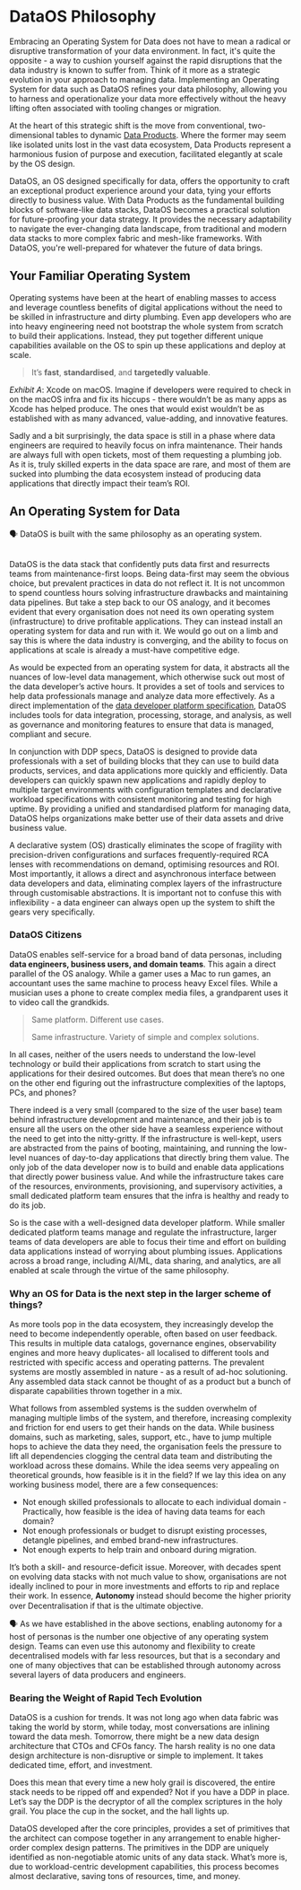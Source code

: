 
# DataOS Philosophy

Embracing an Operating System for Data does not have to mean a radical or disruptive transformation of your data environment. In fact, it's quite the opposite - a way to cushion yourself against the rapid disruptions that the data industry is known to suffer from. Think of it more as a strategic evolution in your approach to managing data. Implementing an Operating System for data such as DataOS refines your data philosophy, allowing you to harness and operationalize your data more effectively without the heavy lifting often associated with tooling changes or migration.

At the heart of this strategic shift is the move from conventional, two-dimensional tables to dynamic [Data Products](https://datadeveloperplatform.org/what_is_data_developer_platform/#what-is-a-data-product). Where the former may seem like isolated units lost in the vast data ecosystem, Data Products represent a harmonious fusion of purpose and execution, facilitated elegantly at scale by the OS design.

DataOS, an OS designed specifically for data, offers the opportunity to craft an exceptional product experience around your data, tying your efforts directly to business value. With Data Products as the fundamental building blocks of software-like data stacks, DataOS becomes a practical solution for future-proofing your data strategy. It provides the necessary adaptability to navigate the ever-changing data landscape, from traditional and modern data stacks to more complex fabric and mesh-like frameworks. With DataOS, you're well-prepared for whatever the future of data brings.



## Your Familiar Operating System

Operating systems have been at the heart of enabling masses to access and leverage countless benefits of digital applications without the need to be skilled in infrastructure and dirty plumbing. Even app developers who are into heavy engineering need not bootstrap the whole system from scratch to build their applications. Instead, they put together different unique capabilities available on the OS to spin up these applications and deploy at scale.

> It’s **fast**, **standardised**, and **targetedly valuable**.
> 

*Exhibit A*: Xcode on macOS. Imagine if developers were required to check in on the macOS infra and fix its hiccups - there wouldn’t be as many apps as Xcode has helped produce. The ones that would exist wouldn’t be as established with as many advanced, value-adding, and innovative features.

Sadly and a bit surprisingly, the data space is still in a phase where data engineers are required to heavily focus on infra maintenance. Their hands are always full with open tickets, most of them requesting a plumbing job. As it is, truly skilled experts in the data space are rare, and most of them are sucked into plumbing the data ecosystem instead of producing data applications that directly impact their team’s ROI.
## An Operating System for Data

<aside class="callout">
🗣️ DataOS is built with the same philosophy as an operating system.
</aside>
<br/>

DataOS is the data stack that confidently puts data first and resurrects teams from maintenance-first loops. Being data-first may seem the obvious choice, but prevalent practices in data do not reflect it. It is not uncommon to spend countless hours solving infrastructure drawbacks and maintaining data pipelines. But take a step back to our OS analogy, and it becomes evident that every organisation does not need its own operating system (infrastructure) to drive profitable applications. They can instead install an operating system for data and run with it. We would go out on a limb and say this is where the data industry is converging, and the ability to focus on applications at scale is already a must-have competitive edge.

As would be expected from an operating system for data, it abstracts all the nuances of low-level data management, which otherwise suck out most of the data developer’s active hours. It provides a set of tools and services to help data professionals manage and analyze data more effectively. As a direct implementation of the [data developer platform specification](http://datadeveloperplatform.org), DataOS includes tools for data integration, processing, storage, and analysis, as well as governance and monitoring features to ensure that data is managed, compliant and secure. 

In conjunction with DDP specs, DataOS is designed to provide data professionals with a set of building blocks that they can use to build data products, services, and data applications more quickly and efficiently. Data developers can quickly spawn new applications and rapidly deploy to multiple target environments with configuration templates and declarative workload specifications with consistent monitoring and testing for high uptime. By providing a unified and standardised platform for managing data, DataOS helps organizations make better use of their data assets and drive business value.

A declarative system (OS) drastically eliminates the scope of fragility with precision-driven configurations and surfaces frequently-required RCA lenses with recommendations on demand, optimising resources and ROI. Most importantly, it allows a direct and asynchronous interface between data developers and data, eliminating complex layers of the infrastructure through customisable abstractions. It is important not to confuse this with inflexibility - a data engineer can always open up the system to shift the gears very specifically.
### DataOS Citizens

DataOS enables self-service for a broad band of data personas, including **data engineers, business users, and domain teams**. This again a direct parallel of the OS analogy. While a gamer uses a Mac to run games, an accountant uses the same machine to process heavy Excel files. While a musician uses a phone to create complex media files, a grandparent uses it to video call the grandkids.

> Same platform. Different use cases.
> 
> 
> Same infrastructure. Variety of simple and complex solutions.
> 

In all cases, neither of the users needs to understand the low-level technology or build their applications from scratch to start using the applications for their desired outcomes. But does that mean there’s no one on the other end figuring out the infrastructure complexities of the laptops, PCs, and phones?

There indeed is a very small (compared to the size of the user base) team behind infrastructure development and maintenance, and their job is to ensure all the users on the other side have a seamless experience without the need to get into the nitty-gritty. If the infrastructure is well-kept, users are abstracted from the pains of booting, maintaining, and running the low-level nuances of day-to-day applications that directly bring them value. The only job of the data developer now is to build and enable data applications that directly power business value. And while the infrastructure takes care of the resources, environments, provisioning, and supervisory activities, a small dedicated platform team ensures that the infra is healthy and ready to do its job.

So is the case with a well-designed data developer platform. While smaller dedicated platform teams manage and regulate the infrastructure, larger teams of data developers are able to focus their time and effort on building data applications instead of worrying about plumbing issues. Applications across a broad range, including AI/ML, data sharing, and analytics, are all enabled at scale through the virtue of the same philosophy.
### Why an OS for Data is the next step in the larger scheme of things?

As more tools pop in the data ecosystem, they increasingly develop the need to become independently operable, often based on user feedback. This results in multiple data catalogs, governance engines, observability engines and more heavy duplicates- all localised to different tools and restricted with specific access and operating patterns. The prevalent systems are mostly assembled in nature - as a result of ad-hoc solutioning. Any assembled data stack cannot be thought of as a product but a bunch of disparate capabilities thrown together in a mix.

What follows from assembled systems is the sudden overwhelm of managing multiple limbs of the system, and therefore, increasing complexity and friction for end users to get their hands on the data. While business domains, such as marketing, sales, support, etc., have to jump multiple hops to achieve the data they need, the organisation feels the pressure to lift all dependencies clogging the central data team and distributing the workload across these domains. While the idea seems very appealing on theoretical grounds, how feasible is it in the field? If we lay this idea on any working business model, there are a few consequences:

- Not enough skilled professionals to allocate to each individual domain - Practically, how feasible is the idea of having data teams for each domain?
- Not enough professionals or budget to disrupt existing processes, detangle pipelines, and embed brand-new infrastructures.
- Not enough experts to help train and onboard during migration.

It’s both a skill- and resource-deficit issue. Moreover, with decades spent on evolving data stacks with not much value to show, organisations are not ideally inclined to pour in more investments and efforts to rip and replace their work. In essence, 𝐀𝐮𝐭𝐨𝐧𝐨𝐦𝐲 instead should become the higher priority over Decentralisation if that is the ultimate objective.

<aside class="callout">
🗣️ As we have established in the above sections, enabling autonomy for a host of personas is the number one objective of any operating system design. Teams can even use this autonomy and flexibility to create decentralised models with far less resources, but that is a secondary and one of many objectives that can be established through autonomy across several layers of data producers and engineers.
</aside>

### Bearing the Weight of Rapid Tech Evolution

DataOS is a cushion for trends. It was not long ago when data fabric was taking the world by storm, while today, most conversations are inlining toward the data mesh. Tomorrow, there might be a new data design architecture that CTOs and CFOs fancy. The harsh reality is no one data design architecture is non-disruptive or simple to implement. It takes dedicated time, effort, and investment.

Does this mean that every time a new holy grail is discovered, the entire stack needs to be ripped off and expended? Not if you have a DDP in place. Let’s say the DDP is the decryptor of all the complex scriptures in the holy grail. You place the cup in the socket, and the hall lights up.

DataOS developed after the core principles, provides a set of primitives that the architect can compose together in any arrangement to enable higher-order complex design patterns. The primitives in the DDP are uniquely identified as non-negotiable atomic units of any data stack. What’s more is, due to workload-centric development capabilities, this process becomes almost declarative, saving tons of resources, time, and money.
